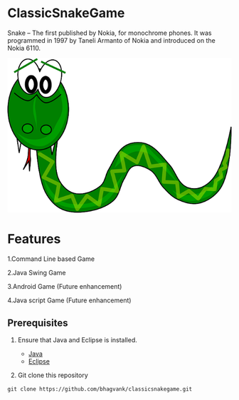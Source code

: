 # ClassicSnakeGame
Snake – The first published by Nokia, for monochrome phones. It was programmed in 1997 by Taneli Armanto of Nokia and introduced on the Nokia 6110.

![alt text](https://github.com/bhagvank/arc/blob/master/snake.png)

# Features

1.Command Line based Game

2.Java Swing Game

3.Android Game (Future enhancement)

4.Java script Game (Future enhancement)



## Prerequisites 

1. Ensure that  Java and Eclipse is installed.
   * [Java](https://www.oracle.com/technetwork/java/javase/downloads/jdk8-downloads-2133151.html)
   * [Eclipse](https://www.eclipse.org/downloads/)
  
2. Git clone this repository
```
git clone https://github.com/bhagvank/classicsnakegame.git

```
